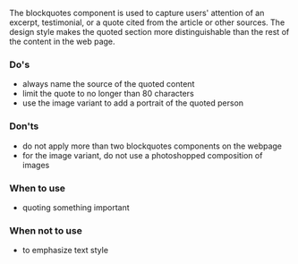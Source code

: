 The blockquotes component is used to capture users' attention of an excerpt, testimonial, or a quote cited from the article or other sources. The design style makes the quoted section more distinguishable than the rest of the content in the web page.

### Do's

- always name the source of the quoted content
- limit the quote to no longer than 80 characters
- use the image variant to add a portrait of the quoted person

### Don'ts

- do not apply more than two blockquotes components on the webpage
- for the image variant, do not use a photoshopped composition of images

### When to use

- quoting something important

### When not to use

- to emphasize text style
